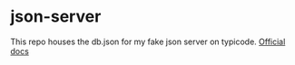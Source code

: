 # json-server

This repo houses the db.json for my fake json server on typicode. [Official docs](https://my-json-server.typicode.com/)
